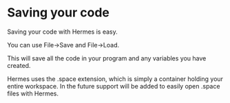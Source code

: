 # Saving your code

Saving your code with Hermes is easy. 

You can use File-&gt;Save and File-&gt;Load. 

This will save all the code in your program and any variables you have created.

Hermes uses the .space extension, which is simply a container holding your entire workspace. In the future support will be added to easily open .space files with Hermes.

